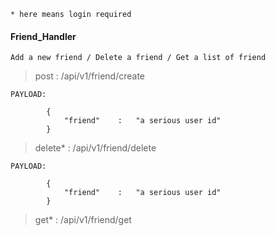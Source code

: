 ```* here means login required```

#### Friend_Handler

    Add a new friend / Delete a friend / Get a list of friend

> post : /api/v1/friend/create

```
PAYLOAD:

        {
            "friend"    :   "a serious user id"
        }
```

> delete* : /api/v1/friend/delete

```
PAYLOAD:

        {
            "friend"    :   "a serious user id"
        }
```

> get* : /api/v1/friend/get
